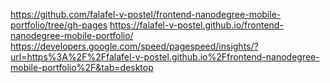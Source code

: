 https://github.com/falafel-v-postel/frontend-nanodegree-mobile-portfolio/tree/gh-pages
https://falafel-v-postel.github.io/frontend-nanodegree-mobile-portfolio/
https://developers.google.com/speed/pagespeed/insights/?url=https%3A%2F%2Ffalafel-v-postel.github.io%2Ffrontend-nanodegree-mobile-portfolio%2F&tab=desktop